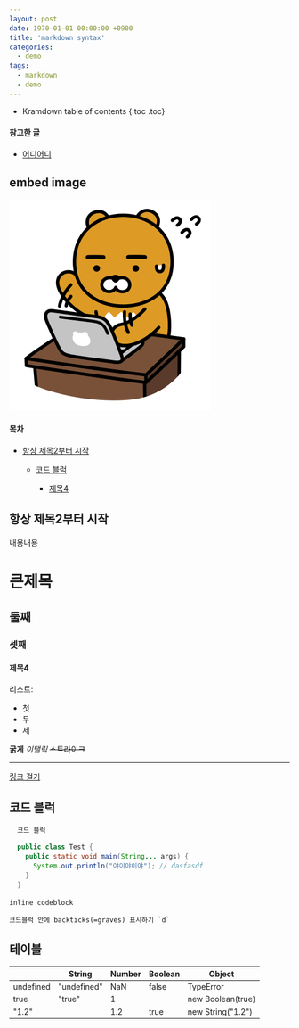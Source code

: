 ```yaml
---
layout: post
date: 1970-01-01 00:00:00 +0900
title: 'markdown syntax'
categories:
  - demo
tags:
  - markdown
  - demo
---
```


* Kramdown table of contents
{:toc .toc}

#### 참고한 글
- [어디어디](/assad)

## embed image
~~![바쁜 라상무](/images/image-kakao-ryon-busy.png)~~

<h4>목차</h4><ul><li><a href="#항상-제목2부터-시작">항상 제목2부터 시작</a></li><ul><li><a href="#코드-블럭">코드 블럭</a></li><ul><li><a href="#제목4">제목4</a></li></ul></ul></ul>

## 항상 제목2부터 시작
내용내용

# 큰제목
## 둘째
### 셋째
#### 제목4

리스트:
- 첫
- 두
- 세

**굵게**
_이탤릭_
~~스트라이크~~

---


[링크 걸기](#항상-제목2부터-시작)

## 코드 블럭

```
  코드 블럭
```
```java
  public class Test {
    public static void main(String... args) {
      System.out.println("야이야이야"); // dasfasdf
    }
  }
```

`inline codeblock`

```
코드블럭 안에 backticks(=graves) 표시하기 `d`
```

## 테이블

|                  | String      | Number | Boolean | Object                 |
|------------------|-------------|--------|---------|------------------------|
| undefined        | "undefined" | NaN    | false   | TypeError              |
| true             | "true"      | 1      |         | new Boolean(true)      |
| "1.2"            |             | 1.2    | true    | new String("1.2")      |
